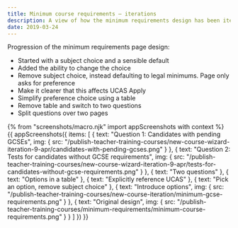 ```yaml
---
title: Minimum course requirements – iterations
description: A view of how the minimum requirements design has been iterated since December.
date: 2019-03-24
---
```


Progression of the minimum requirements page design:

* Started with a subject choice and a sensible default
* Added the ability to change the choice
* Remove subject choice, instead defaulting to legal minimums. Page only asks for preference
* Make it clearer that this affects UCAS Apply
* Simplify preference choice using a table
* Remove table and switch to two questions
* Split questions over two pages

{% from "screenshots/macro.njk" import appScreenshots with context %}
{{ appScreenshots({
  items: [
    {
      text: "Question 1: Candidates with pending GCSEs",
      img: {
        src: "/publish-teacher-training-courses/new-course-wizard-iteration-9-apr/candidates-with-pending-gcses.png"
      }
    },
    {
      text: "Question 2: Tests for candidates without GCSE requirements",
      img: {
        src: "/publish-teacher-training-courses/new-course-wizard-iteration-9-apr/tests-for-candidates-without-gcse-requirements.png"
      }
    },
    { text: "Two questions" },
    { text: "Options in a table" },
    { text: "Explicitly reference UCAS" },
    { text: "Pick an option, remove subject choice" },
    {
      text: "Introduce options",
      img: {
        src: "/publish-teacher-training-courses/new-course-iteration/minimum-gcse-requirements.png"
      }
    },
    {
      text: "Original design",
      img: {
        src: "/publish-teacher-training-courses/minimum-requirements/minimum-course-requirements.png"
      }
    }
  ]
}) }}
